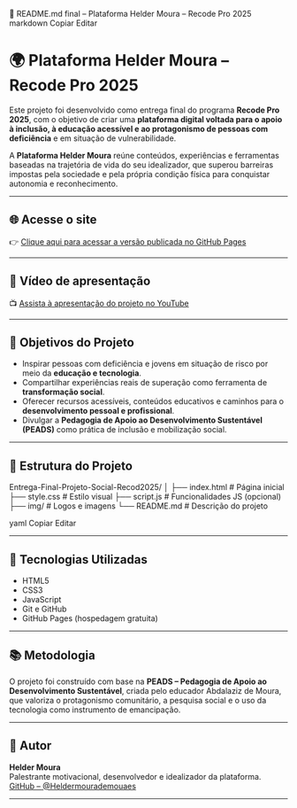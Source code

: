 📄 README.md final – Plataforma Helder Moura – Recode Pro 2025
markdown
Copiar
Editar
# 🌍 Plataforma Helder Moura – Recode Pro 2025

Este projeto foi desenvolvido como entrega final do programa **Recode Pro 2025**, com o objetivo de criar uma **plataforma digital voltada para o apoio à inclusão, à educação acessível e ao protagonismo de pessoas com deficiência** e em situação de vulnerabilidade.

A **Plataforma Helder Moura** reúne conteúdos, experiências e ferramentas baseadas na trajetória de vida do seu idealizador, que superou barreiras impostas pela sociedade e pela própria condição física para conquistar autonomia e reconhecimento.

---

## 🌐 Acesse o site

👉 [Clique aqui para acessar a versão publicada no GitHub Pages](https://heldermourademouaes.github.io/Entrega-Final-Projeto-Social-Recod2025)

---

## 🎥 Vídeo de apresentação

📺 [Assista à apresentação do projeto no YouTube](https://youtu.be/otyBOQtit2I)

---

## 🎯 Objetivos do Projeto

- Inspirar pessoas com deficiência e jovens em situação de risco por meio da **educação e tecnologia**.
- Compartilhar experiências reais de superação como ferramenta de **transformação social**.
- Oferecer recursos acessíveis, conteúdos educativos e caminhos para o **desenvolvimento pessoal e profissional**.
- Divulgar a **Pedagogia de Apoio ao Desenvolvimento Sustentável (PEADS)** como prática de inclusão e mobilização social.

---

## 🧱 Estrutura do Projeto

Entrega-Final-Projeto-Social-Recod2025/
│
├── index.html # Página inicial
├── style.css # Estilo visual
├── script.js # Funcionalidades JS (opcional)
├── img/ # Logos e imagens
└── README.md # Descrição do projeto

yaml
Copiar
Editar

---

## 🚀 Tecnologias Utilizadas

- HTML5  
- CSS3  
- JavaScript  
- Git e GitHub  
- GitHub Pages (hospedagem gratuita)

---

## 📚 Metodologia

O projeto foi construído com base na **PEADS – Pedagogia de Apoio ao Desenvolvimento Sustentável**, criada pelo educador Abdalaziz de Moura, que valoriza o protagonismo comunitário, a pesquisa social e o uso da tecnologia como instrumento de emancipação.

---

## 👤 Autor

**Helder Moura**  
Palestrante motivacional, desenvolvedor e idealizador da plataforma.  
[GitHub – @Heldermourademouaes](https://github.com/Heldermourademouaes)

---
